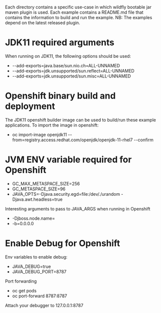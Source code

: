 Each directory contains a specific use-case in which wildfly bootable jar maven plugin is used. Each example contains a README.md file
that contains the information to build and run the example. NB: The examples depend on the latest released plugin.


JDK11 required arguments
========================

When running on JDK11, the following options should be used:

* --add-exports=java.base/sun.nio.ch=ALL-UNNAMED
* --add-exports=jdk.unsupported/sun.reflect=ALL-UNNAMED
* --add-exports=jdk.unsupported/sun.misc=ALL-UNNAMED

Openshift binary build and deployment
=====================================
The JDK11 openshift builder image can be used to build/run these example applications. To import the image in openshift:

* oc import-image openjdk11 --from=registry.access.redhat.com/openjdk/openjdk-11-rhel7 --confirm

JVM ENV variable required for Openshift
=======================================

* GC_MAX_METASPACE_SIZE=256
* GC_METASPACE_SIZE=96
* JAVA_OPTS=-Djava.security.egd=file:/dev/./urandom -Djava.awt.headless=true


Interesting arguments to pass to JAVA_ARGS when running in Openshift
* -Djboss.node.name=<a node name>
* -b=0.0.0.0

Enable Debug for Openshift
==========================

Env variables to enable debug:
* JAVA_DEBUG=true
* JAVA_DEBUG_PORT=8787

Port forwarding
* oc get pods
* oc port-forward <pod name> 8787:8787

Attach your debugger to 127.0.0.1:8787
